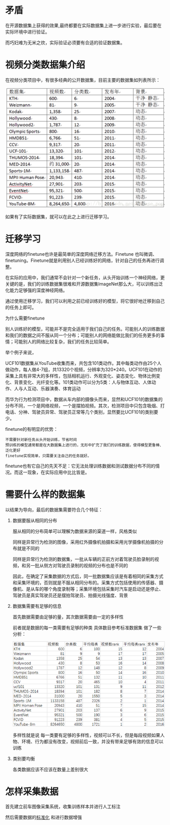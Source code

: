 # 矛盾

在开源数据集上获得的效果,最终都要在实际数据集上进一步进行实验，最后要在实际环境中进行验证。

而巧妇难为无米之炊，实际验证必须要有合适的验证数据集。


# 视频分类数据集介绍

在视频分类项目中，有很多经典的公开数据集，目前主要的数据集如列表所示：


![](./dataset.png)

如果有了实际数据集，就可以在此之上进行迁移学习。

# 迁移学习

深度网络的finetune也许是最简单的深度网络迁移方法。Finetune 也叫微调、finetuning。Finetune就是利用别人已经训练好的网络，针对自己的任务再进行调整。

在实际的应用中，我们通常不会针对一个新任务，从头开始训练一个神经网络，更关键的是，我们的训练数据集很难和开源数据集ImageNet那么大，可以训练出泛化能力足够强的深度神经网络。

通过使用迁移学习，我们可以利用之前已经训练好的模型，将它很好地迁移到自己的任务上即可。

为什么需要finetune

别人训练好的模型，可能并不是完全适用于我们自己的任务。可能别人的训练数据和我们的数据之间不服从同一个分布；可能别人的网络能做比我们的任务更多的事情；可能别人的网络比较复杂，我们的任务比较简单。

举个例子来说，

UCF101数据集从YouTube收集而来，共包含101类动作。其中每类动作由25个人做动作，每人做4-7组，共13320个视频，分辨率为320*240。UCF101在动作的采集上具有非常大的多样性，包括相机运行、外观变化、姿态变化、物体比例变化、背景变化、光纤变化等。101类动作可以分为5类：人与物体互动、人体动作、人与人互动、乐器演奏、体育运动

而华为行为检测项目中，数据从车内部的摄像头而来，显然和UCF101的数据集的分布不同，一个是网络视频，一个是摆拍视频。其次，检测项目中只包含吸烟、打电话、分神、驾驶员异常、驾驶员正常等几个类别，显然要比UCF101的类别要少。

finetune的有明显的优势：

    不需要针对新任务从头开始训练，节省时间
    预训练的模型通常都是在大数据集上进行的，无形中扩充了我们的训练数据，使得模型更鲁棒、泛化更好
    finetune实现简单，只需要关注自己的任务就好。

finetune也有它自己的先天不足：它无法处理训练数据和测试数据分布不同的情况。而这一现象，在实际应用中比比皆是。

# 需要什么样的数据集

以结果为导向，最后的数据集需要符合几个特征：

1. 数据要服从相同的分布

    服从相同的分布简单可以理解为数据来源的渠道一样，风格类似
    
    同样是异常行为检测的图像，采用红外摄像机拍摄和采用光学摄像机拍摄的分布就是不同的

    同样是异常行为检测的数据集，一批从车辆的正前方对着驾驶员脸录制的视频，和另一批从侧方对驾驶员录制的视频的分布也是不同的

    因此，在确定了采集数据的方式后，同一批数据集应该是有着相同的采集方式和采集环境的，否则就是不服从相同分布的。采集方式包括使用的传感器、摄像机、是从车的哪个角度录制等；采集环境包括采集时汽车是启动还是停止、驾驶员是真实驾驶员还是摆拍驾驶员、拍摄光线强度、背景



2. 数据集需要有足够的信息

    首先数据需要由足够的量，其次数据需要由一定的多样性

    前者就是数据的每一类需要有足够的种类 具体数目参考标准数据集 做了一些分析：

    ![](./dataset_vcla.png)


    多样性就是说 每一类要有足够的多样性，视频可以不长，但是每段视频如果人物、环境、行为都没有改变，视频前后一致，并没有带来足够有效的信息可以训练



3. 类别要均衡

    各类数据应该不应该在数量上差别很大



# 怎样采集数据

首先建立前车图像采集系统，收集训练样本并进行人工标注

然后需要数据的[标准化](https://blog.csdn.net/Jesse_Mx/article/details/72599220)
和进行数据增强